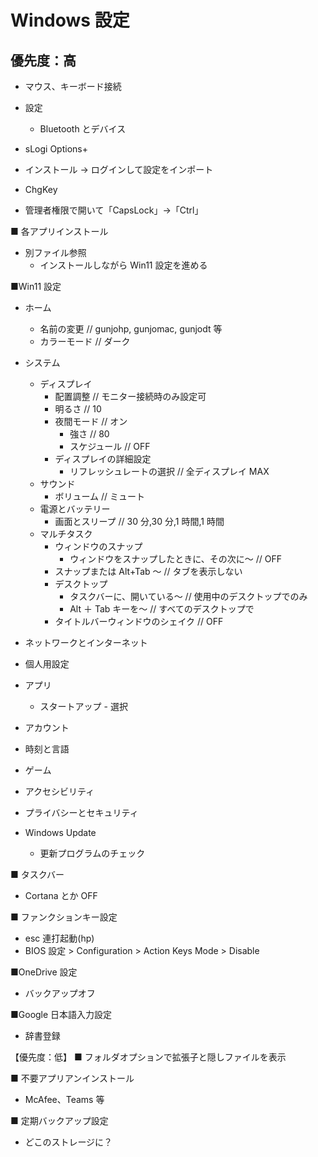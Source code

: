 # Windows 設定

## 優先度：高

- マウス、キーボード接続

- 設定

  - Bluetooth とデバイス

- sLogi Options+

- インストール → ログインして設定をインポート

- ChgKey

- 管理者権限で開いて「CapsLock」→「Ctrl」

■ 各アプリインストール

- 別ファイル参照
  - インストールしながら Win11 設定を進める

■Win11 設定

- ホーム
  - 名前の変更 // gunjohp, gunjomac, gunjodt 等
  - カラーモード // ダーク
- システム
  - ディスプレイ
    - 配置調整 // モニター接続時のみ設定可
    - 明るさ // 10
    - 夜間モード // オン
      - 強さ // 80
      - スケジュール // OFF
    - ディスプレイの詳細設定
      - リフレッシュレートの選択 // 全ディスプレイ MAX
  - サウンド
    - ボリューム // ミュート
  - 電源とバッテリー
    - 画面とスリープ // 30 分,30 分,1 時間,1 時間
  - マルチタスク
    - ウィンドウのスナップ
      - ウィンドウをスナップしたときに、その次に～ // OFF
    - スナップまたは Alt+Tab ～ // タブを表示しない
    - デスクトップ
      - タスクバーに、開いている～ // 使用中のデスクトップでのみ
      - Alt ＋ Tab キーを～ // すべてのデスクトップで
    - タイトルバーウィンドウのシェイク // OFF
- ネットワークとインターネット

- 個人用設定

- アプリ

  - スタートアップ - 選択

- アカウント

- 時刻と言語

- ゲーム

- アクセシビリティ

- プライバシーとセキュリティ

- Windows Update
  - 更新プログラムのチェック

■ タスクバー

- Cortana とか OFF

■ ファンクションキー設定

- esc 連打起動(hp)
- BIOS 設定 > Configuration > Action Keys Mode > Disable

■OneDrive 設定

- バックアップオフ

■Google 日本語入力設定

- 辞書登録

【優先度：低】
■ フォルダオプションで拡張子と隠しファイルを表示

■ 不要アプリアンインストール

- McAfee、Teams 等

■ 定期バックアップ設定

- どこのストレージに？
